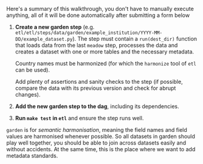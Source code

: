 Here's a summary of this walkthrough, you don't have to manually execute anything, all of it will be done automatically after submitting a form below

1. **Create a new garden step** (e.g. `etl/etl/steps/data/garden/example_institution/YYYY-MM-DD/example_dataset.py`). The step must contain a `run(dest_dir)` function that loads data from the last `meadow` step, processes the data and creates a dataset with one or more tables and the necessary metadata.

    Country names must be harmonized (for which the `harmonize` tool of `etl` can be used).

    Add plenty of assertions and sanity checks to the step (if possible, compare the data with its previous version and check for abrupt changes).

2. **Add the new garden step to the dag**, including its dependencies.

3. **Run `make test` in `etl`** and  ensure the step runs well.

`garden` is for _semantic harmonisation_, meaning the field names and field values are harmonised whenever possible. So all datasets in garden should play well together, you should be able to join across datasets easily and without accidents. At the same time, this is the place where we want to add metadata standards.
